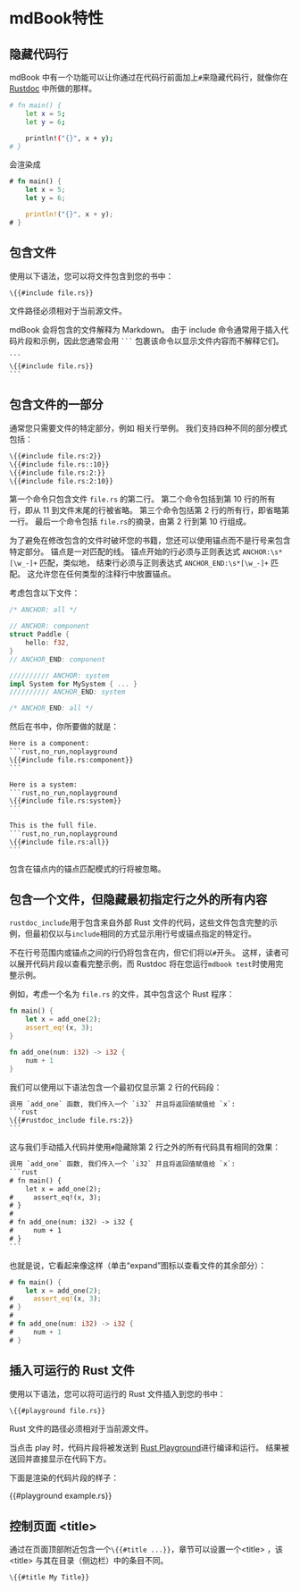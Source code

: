 # mdBook特性

## 隐藏代码行

mdBook 中有一个功能可以让你通过在代码行前面加上`#`来隐藏代码行，就像你在 [Rustdoc] 中所做的那样。

[Rustdoc]: https://doc.rust-lang.org/stable/rustdoc/documentation-tests.html#hiding-portions-of-the-example

```bash
# fn main() {
    let x = 5;
    let y = 6;

    println!("{}", x + y);
# }
```

会渲染成

```rust
# fn main() {
    let x = 5;
    let y = 6;

    println!("{}", x + y);
# }
```

## 包含文件

使用以下语法，您可以将文件包含到您的书中：

```hbs
\{{#include file.rs}}
```

文件路径必须相对于当前源文件。


mdBook 会将包含的文件解释为 Markdown。
 由于 include 命令通常用于插入代码片段和示例，因此您通常会用 ```` ``` ````  包裹该命令以显示文件内容而不解释它们。

````hbs
```
\{{#include file.rs}}
```
````

## 包含文件的一部分

通常您只需要文件的特定部分，例如 相关行举例。 我们支持四种不同的部分模式包括：


```hbs
\{{#include file.rs:2}}
\{{#include file.rs::10}}
\{{#include file.rs:2:}}
\{{#include file.rs:2:10}}
```

第一个命令只包含文件 `file.rs` 的第二行。 第二个命令包括到第 10 行的所有行，即从 11 到文件末尾的行被省略。
 第三个命令包括第 2 行的所有行，即省略第一行。 最后一个命令包括 `file.rs`的摘录，由第 2 行到第 10 行组成。

为了避免在修改包含的文件时破坏您的书籍，您还可以使用锚点而不是行号来包含特定部分。
 锚点是一对匹配的线。 锚点开始的行必须与正则表达式 `ANCHOR:\s*[\w_-]+` 匹配，类似地，
 结束行必须与正则表达式 `ANCHOR_END:\s*[\w_-]+` 匹配。 这允许您在任何类型的注释行中放置锚点。

考虑包含以下文件：
```rs
/* ANCHOR: all */

// ANCHOR: component
struct Paddle {
    hello: f32,
}
// ANCHOR_END: component

////////// ANCHOR: system
impl System for MySystem { ... }
////////// ANCHOR_END: system

/* ANCHOR_END: all */
```

然后在书中，你所要做的就是：
````hbs
Here is a component:
```rust,no_run,noplayground
\{{#include file.rs:component}}
```

Here is a system:
```rust,no_run,noplayground
\{{#include file.rs:system}}
```

This is the full file.
```rust,no_run,noplayground
\{{#include file.rs:all}}
```
````
包含在锚点内的锚点匹配模式的行将被忽略。

## 包含一个文件，但隐藏最初指定行之外的所有内容

`rustdoc_include`用于包含来自外部 Rust 文件的代码，这些文件包含完整的示例，但最初仅以与`include`相同的方式显示用行号或锚点指定的特定行。

不在行号范围内或锚点之间的行仍将包含在内，但它们将以`#`开头。 这样，读者可以展开代码片段以查看完整示例，而 Rustdoc 将在您运行`mdbook test`时使用完整示例。

例如，考虑一个名为 `file.rs` 的文件，其中包含这个 Rust 程序：


```rust
fn main() {
    let x = add_one(2);
    assert_eq!(x, 3);
}

fn add_one(num: i32) -> i32 {
    num + 1
}
```

我们可以使用以下语法包含一个最初仅显示第 2 行的代码段：

````hbs
调用 `add_one` 函数, 我们传入一个 `i32` 并且将返回值赋值给 `x`:
```rust
\{{#rustdoc_include file.rs:2}}
```
````

这与我们手动插入代码并使用`#`隐藏除第 2 行之外的所有代码具有相同的效果：

````hbs
调用 `add_one` 函数, 我们传入一个 `i32` 并且将返回值赋值给 `x`:
```rust
# fn main() {
    let x = add_one(2);
#     assert_eq!(x, 3);
# }
#
# fn add_one(num: i32) -> i32 {
#     num + 1
# }
```
````

也就是说，它看起来像这样（单击“expand”图标以查看文件的其余部分）：
```rust
# fn main() {
    let x = add_one(2);
#     assert_eq!(x, 3);
# }
#
# fn add_one(num: i32) -> i32 {
#     num + 1
# }
```

## 插入可运行的 Rust 文件

使用以下语法，您可以将可运行的 Rust 文件插入到您的书中：

```hbs
\{{#playground file.rs}}
```

Rust 文件的路径必须相对于当前源文件。

当点击 play 时，代码片段将被发送到 [Rust Playground]进行编译和运行。 结果被送回并直接显示在代码下方。

下面是渲染的代码片段的样子：

{{#playground example.rs}}

[Rust Playground]: https://play.rust-lang.org/

## 控制页面 \<title\>

通过在页面顶部附近包含一个`\{{#title ...}}`，章节可以设置一个\<title\> ，该\<title\>  与其在目录（侧边栏）中的条目不同。

```hbs
\{{#title My Title}}
```
